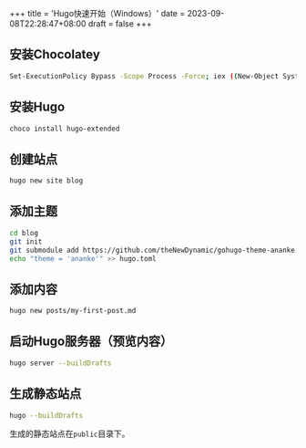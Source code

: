+++
title = 'Hugo快速开始（Windows）'
date = 2023-09-08T22:28:47+08:00
draft = false
+++

## 安装Chocolatey

```bash
Set-ExecutionPolicy Bypass -Scope Process -Force; iex ((New-Object System.Net.WebClient).DownloadString('https://chocolatey.org/install.ps1'))
```

## 安装Hugo

```bash
choco install hugo-extended
```

## 创建站点

```bash
hugo new site blog
```

## 添加主题

```bash
cd blog
git init
git submodule add https://github.com/theNewDynamic/gohugo-theme-ananke.git themes/ananke
echo "theme = 'ananke'" >> hugo.toml
```

## 添加内容

```bash
hugo new posts/my-first-post.md
```

## 启动Hugo服务器（预览内容）

```bash
hugo server --buildDrafts
```

## 生成静态站点

```bash
hugo --buildDrafts
```

生成的静态站点在`public`目录下。
